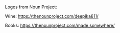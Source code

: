 Logos from Noun Project:

Wine: https://thenounproject.com/deepika811/

Books: https://thenounproject.com/made.somewhere/
